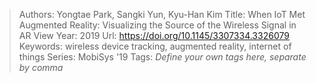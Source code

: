 > Authors: Yongtae Park, Sangki Yun, Kyu-Han Kim
> Title: When IoT Met Augmented Reality: Visualizing the Source of the Wireless Signal in AR View
> Year: 2019
> Url: https://doi.org/10.1145/3307334.3326079
> Keywords: wireless device tracking, augmented reality, internet of things
> Series: MobiSys '19
> Tags: *Define your own tags here, separate by comma*